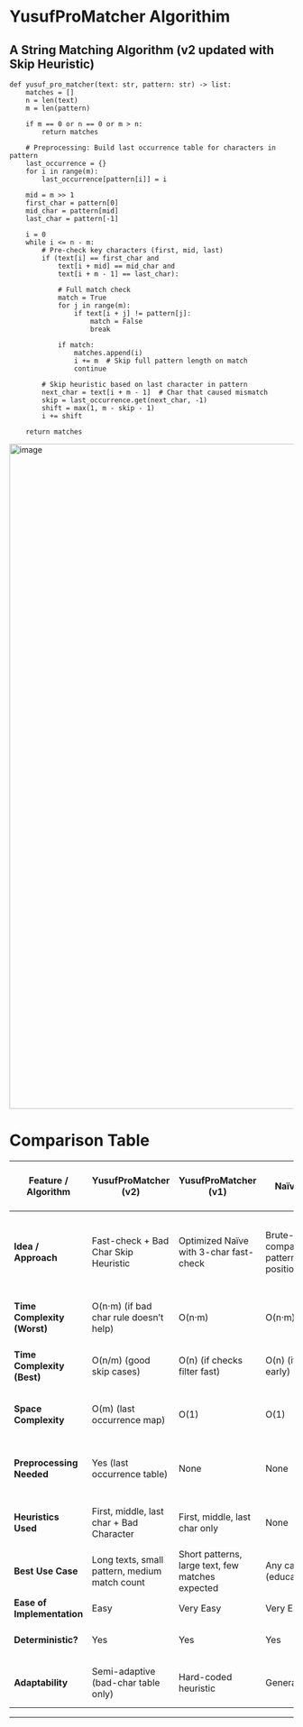 # YusufProMatcher Algorithim
## A String Matching Algorithm (v2 updated with Skip Heuristic)
```
def yusuf_pro_matcher(text: str, pattern: str) -> list:
    matches = []
    n = len(text)
    m = len(pattern)
    
    if m == 0 or n == 0 or m > n:
        return matches

    # Preprocessing: Build last occurrence table for characters in pattern
    last_occurrence = {}
    for i in range(m):
        last_occurrence[pattern[i]] = i

    mid = m >> 1
    first_char = pattern[0]
    mid_char = pattern[mid]
    last_char = pattern[-1]

    i = 0
    while i <= n - m:
        # Pre-check key characters (first, mid, last)
        if (text[i] == first_char and
            text[i + mid] == mid_char and
            text[i + m - 1] == last_char):

            # Full match check
            match = True
            for j in range(m):
                if text[i + j] != pattern[j]:
                    match = False
                    break

            if match:
                matches.append(i)
                i += m  # Skip full pattern length on match
                continue

        # Skip heuristic based on last character in pattern
        next_char = text[i + m - 1]  # Char that caused mismatch
        skip = last_occurrence.get(next_char, -1)
        shift = max(1, m - skip - 1)
        i += shift

    return matches
```
<img width="2378" height="1180" alt="image" src="https://github.com/user-attachments/assets/94c02be7-bf61-4986-9b16-426be245aa37" />


# Comparison Table

| Feature / Algorithm         | **YusufProMatcher (v2)**                      | **YusufProMatcher (v1)**                         | **Naïve Matching**                                 | **Knuth-Morris-Pratt (KMP)**                 | **Boyer-Moore (BM)**                                  | **Rabin-Karp (RK)**                 |
| --------------------------- | --------------------------------------------- | ------------------------------------------------ | -------------------------------------------------- | -------------------------------------------- | ----------------------------------------------------- | ----------------------------------- |
| **Idea / Approach**         | Fast-check + Bad Char Skip Heuristic          | Optimized Naïve with 3-char fast-check           | Brute-force comparison of pattern at each position | Prefix table avoids rechecking known matches | Heuristic-based skipping (bad character, good suffix) | Hash-based comparison of substrings |
| **Time Complexity (Worst)** | O(n·m) (if bad char rule doesn’t help)        | O(n·m)                                           | O(n·m)                                             | O(n + m)                                     | O(n·m) (rare, worst case)                             | O(n·m) (due to hash collisions)     |
| **Time Complexity (Best)**  | O(n/m) (good skip cases)                      | O(n) (if checks filter fast)                     | O(n) (if first match early)                        | O(n + m)                                     | O(n/m) (when heuristics succeed)                      | O(n + m) (ideal case)               |
| **Space Complexity**        | O(m) (last occurrence map)                    | O(1)                                             | O(1)                                               | O(m) (prefix table)                          | O(m + alphabet size)                                  | O(1) or O(n) (depending on hash)    |
| **Preprocessing Needed**    | Yes (last occurrence table)                   | None                                             | None                                               | Yes (build prefix table)                     | Yes (build bad character / suffix tables)             | Yes (compute hash of pattern)       |
| **Heuristics Used**         | First, middle, last char + Bad Character      | First, middle, last char only                    | None                                               | Failure function                             | Bad character, good suffix                            | Hashing                             |
| **Best Use Case**           | Long texts, small pattern, medium match count | Short patterns, large text, few matches expected | Any case (educational/simple)                      | Frequent pattern matching                    | Large alphabets, long patterns                        | Searching multiple patterns         |
| **Ease of Implementation**  | Easy                                          | Very Easy                                        | Very Easy                                          | Moderate                                     | Complex                                               | Moderate                            |
| **Deterministic?**          | Yes                                           | Yes                                              | Yes                                                | Yes                                          | Yes                                                   | No (hash collisions possible)       |
| **Adaptability**            | Semi-adaptive (bad-char table only)           | Hard-coded heuristic                             | General-purpose                                    | General-purpose                              | Highly optimized for long patterns                    | Good for many patterns              |

---

